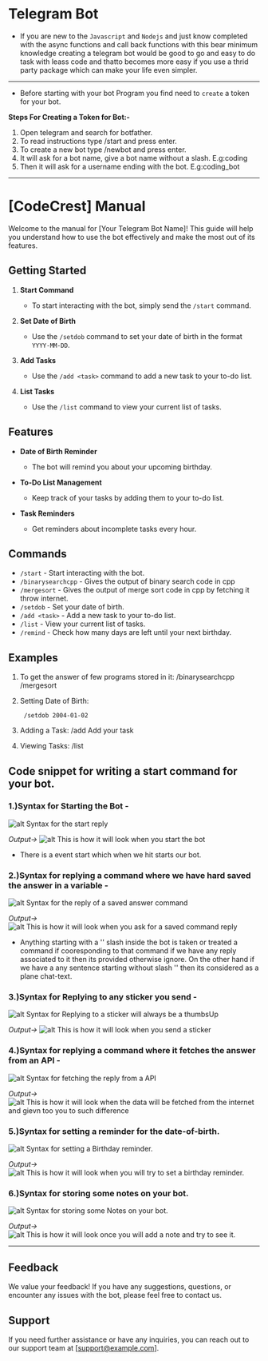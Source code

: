 # Telegram Bot
- If you are new to the `Javascript` and `Nodejs` and just know completed with the async functions and call back functions with this bear minimum knowledge creating a telegram bot would be good to go and easy to do task with leass code and thatto becomes more easy if you use a thrid party package which can make your life even simpler.

---

- Before starting with your bot Program you find need to `create` a token for your bot.

**Steps For Creating a Token for Bot:-**
1. Open telegram and search for botfather.
2. To read instructions type /start and press enter.
3. To create a new bot type /newbot and press enter.
4. It will ask for a bot name, give a bot name without a slash. E.g:coding
5. Then it will ask for a username ending with the bot. E.g:coding_bot

---

# [CodeCrest] Manual

Welcome to the manual for [Your Telegram Bot Name]! This guide will help you understand how to use the bot effectively and make the most out of its features.

## Getting Started

1. **Start Command**
   - To start interacting with the bot, simply send the `/start` command.

2. **Set Date of Birth**
   - Use the `/setdob` command to set your date of birth in the format `YYYY-MM-DD`.

3. **Add Tasks**
   - Use the `/add <task>` command to add a new task to your to-do list.

4. **List Tasks**
   - Use the `/list` command to view your current list of tasks.

## Features

- **Date of Birth Reminder**
  - The bot will remind you about your upcoming birthday.

- **To-Do List Management**
  - Keep track of your tasks by adding them to your to-do list.

- **Task Reminders**
  - Get reminders about incomplete tasks every hour.

## Commands

- `/start` - Start interacting with the bot.
- `/binarysearchcpp` - Gives the output of binary search code in cpp
- `/mergesort` - Gives the output of merge sort code in cpp by fetching it throw internet.
- `/setdob` - Set your date of birth.
- `/add <task>` - Add a new task to your to-do list.
- `/list` - View your current list of tasks.
- `/remind` - Check how many days are left until your next birthday.

## Examples

1. To get the answer of few programs stored in it:
        /binarysearchcpp
        /mergesort

2. Setting Date of Birth:

        /setdob 2004-01-02


3. Adding a Task:
        /add Add your task


4. Viewing Tasks:
        /list




## Code snippet for writing a start command for your bot.

### 1.)Syntax for Starting the Bot -
![alt Syntax for the start reply](./Assests/startSyntax.jpeg "Syntax for the start reply.")

*Output->*
![alt This is how it will look when you start the bot](./Assests/start.jpg "This how it will look when you start the bot.")

- There is a event start which when we hit starts our bot.


### 2.)Syntax for replying a command where we have hard saved the answer in a variable -
![alt Syntax for the reply of a saved answer command](./Assests/savedReply.jpeg "Syntax for the reply of a saved answer command.")

*Output->*
![alt This is how it will look when you ask for a saved command reply](./Assests/binarysearch%20reply.jpg "This how it will look when you ask for a saved command reply.")

- Anything starting with a '\' slash inside the bot is taken or treated a command if cooresponding to that command if we have any reply associated to it then its provided otherwise ignore.
    On the other hand if we have a any sentence starting without slash '\' then its considered as a plane chat-text.


### 3.)Syntax for Replying to any sticker you send -
![alt Syntax for Replying to a sticker will always be a thumbsUp](./Assests/stickerSyntax.jpg "Syntax for Replying to a sticker will always be a thumbsUp.")

*Output->*
![alt This is how it will look when you send a sticker](./Assests/sticker%20reply.jpg "This how it will look when you send a sticker.")


### 4.)Syntax for replying a command where it fetches the answer from an API -
![alt Syntax for fetching the reply from a API](./Assests/apiFetch.jpg "Syntax for fetching the reply from a API.")

*Output->*
![alt This is how it will look when the data will be fetched from the internet and gievn too you to such difference](./Assests/mergesort_reply.jpg "This how it will look when the data will be fetched from the internet and gievn too you to such difference.")

### 5.)Syntax for setting a reminder for the date-of-birth.
![alt Syntax for setting a Birthday reminder.](./Assests/dobSyntax.jpg "Syntax for setting a birthday reminder.")

*Output->*
![alt This is how it will look when you will try to set a birthday reminder.](./Assests/dobReply.jpg "This is how it will look when you will try to set a birthday reminder")

### 6.)Syntax for storing some notes on your bot.
![alt Syntax for storing some Notes on your bot.](./Assests/notesSyntax.jpg "Syntax for storing some Notes on your bot.")

*Output->*
![alt This is how it will look once you will add a note and try to see it.](./Assests/notesReply.jpg "This is how it will look with the done and list of data stored by you.")

---


## Feedback

We value your feedback! If you have any suggestions, questions, or encounter any issues with the bot, please feel free to contact us.

## Support

If you need further assistance or have any inquiries, you can reach out to our support team at [support@example.com].
